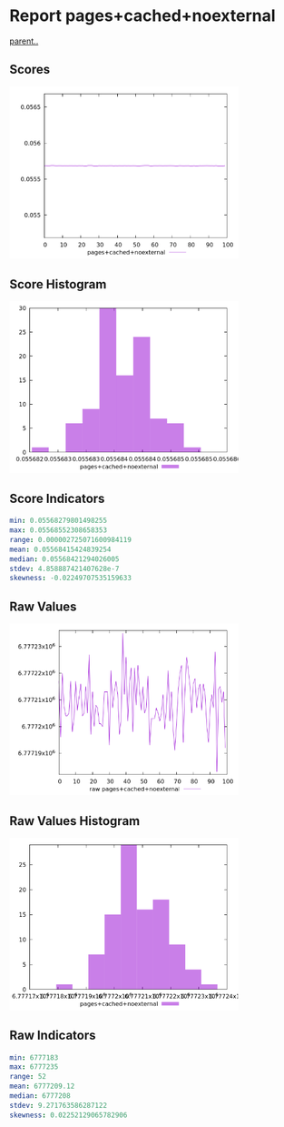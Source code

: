 # Report pages+cached+noexternal

[parent..](./..)  


## Scores

![score](./score.png)  

## Score Histogram

![hist](./hist.png)  

## Score Indicators

```yaml
min: 0.05568279801498255
max: 0.05568552308658353
range: 0.000002725071600984119
mean: 0.05568415424839254
median: 0.05568421294026005
stdev: 4.858887421407628e-7
skewness: -0.02249707535159633

```

## Raw Values

![raw](./raw.png)  

## Raw Values Histogram

![raw hist](./raw_hist.png)  

## Raw Indicators

```yaml
min: 6777183
max: 6777235
range: 52
mean: 6777209.12
median: 6777208
stdev: 9.271763586287122
skewness: 0.02252129065782906

```

<style>
  img {
    max-width: 80%;
  }
</style>
      
